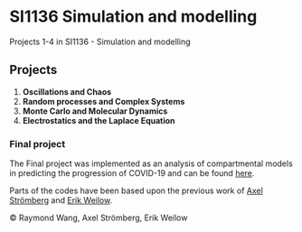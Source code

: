 # SI1136 Simulation and modelling
Projects 1-4 in SI1136 - Simulation and modelling

## Projects
1. **Oscillations and Chaos**
2. **Random processes and Complex Systems**
3. **Monte Carlo and Molecular Dynamics**
4. **Electrostatics and the Laplace Equation**

### Final project
The Final project was implemented as an analysis of compartmental models <br/>
in predicting the progression of COVID-19 
and can be found [here](https://github.com/raymondw99/Compartmental-Models).

Parts of the codes have been based upon the previous work of [Axel Strömberg](https://github.com/axelstr/Simulation_and_modeling)
and [Erik Weilow](https://github.com/axelstr/Simulation_and_modeling). 

© Raymond Wang, Axel Strömberg, Erik Weilow
